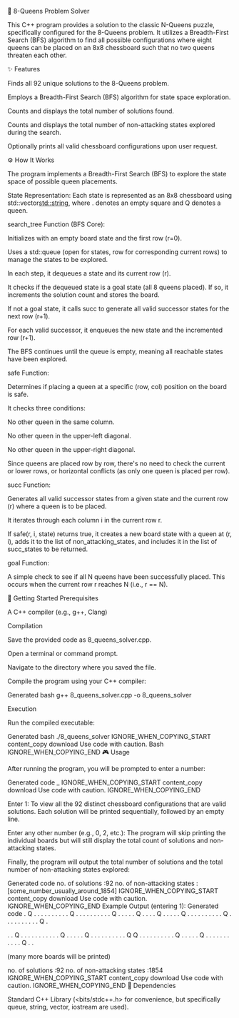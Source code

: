 👑 8-Queens Problem Solver

This C++ program provides a solution to the classic N-Queens puzzle, specifically configured for the 8-Queens problem. It utilizes a Breadth-First Search (BFS) algorithm to find all possible configurations where eight queens can be placed on an 8x8 chessboard such that no two queens threaten each other.

✨ Features

Finds all 92 unique solutions to the 8-Queens problem.

Employs a Breadth-First Search (BFS) algorithm for state space exploration.

Counts and displays the total number of solutions found.

Counts and displays the total number of non-attacking states explored during the search.

Optionally prints all valid chessboard configurations upon user request.

⚙️ How It Works

The program implements a Breadth-First Search (BFS) to explore the state space of possible queen placements.

State Representation: Each state is represented as an 8x8 chessboard using std::vector<std::string>, where . denotes an empty square and Q denotes a queen.

search_tree Function (BFS Core):

Initializes with an empty board state and the first row (r=0).

Uses a std::queue (open for states, row for corresponding current rows) to manage the states to be explored.

In each step, it dequeues a state and its current row (r).

It checks if the dequeued state is a goal state (all 8 queens placed). If so, it increments the solution count and stores the board.

If not a goal state, it calls succ to generate all valid successor states for the next row (r+1).

For each valid successor, it enqueues the new state and the incremented row (r+1).

The BFS continues until the queue is empty, meaning all reachable states have been explored.

safe Function:

Determines if placing a queen at a specific (row, col) position on the board is safe.

It checks three conditions:

No other queen in the same column.

No other queen in the upper-left diagonal.

No other queen in the upper-right diagonal.

Since queens are placed row by row, there's no need to check the current or lower rows, or horizontal conflicts (as only one queen is placed per row).

succ Function:

Generates all valid successor states from a given state and the current row (r) where a queen is to be placed.

It iterates through each column i in the current row r.

If safe(r, i, state) returns true, it creates a new board state with a queen at (r, i), adds it to the list of non_attacking_states, and includes it in the list of succ_states to be returned.

goal Function:

A simple check to see if all N queens have been successfully placed. This occurs when the current row r reaches N (i.e., r == N).

🚀 Getting Started
Prerequisites

A C++ compiler (e.g., g++, Clang)

Compilation

Save the provided code as 8_queens_solver.cpp.

Open a terminal or command prompt.

Navigate to the directory where you saved the file.

Compile the program using your C++ compiler:

Generated bash
g++ 8_queens_solver.cpp -o 8_queens_solver

Execution

Run the compiled executable:

Generated bash
./8_queens_solver
IGNORE_WHEN_COPYING_START
content_copy
download
Use code with caution.
Bash
IGNORE_WHEN_COPYING_END
🎮 Usage

After running the program, you will be prompted to enter a number:

Generated code
_
IGNORE_WHEN_COPYING_START
content_copy
download
Use code with caution.
IGNORE_WHEN_COPYING_END

Enter 1: To view all the 92 distinct chessboard configurations that are valid solutions. Each solution will be printed sequentially, followed by an empty line.

Enter any other number (e.g., 0, 2, etc.): The program will skip printing the individual boards but will still display the total count of solutions and non-attacking states.

Finally, the program will output the total number of solutions and the total number of non-attacking states explored:

Generated code
no. of solutions :92
no. of non-attacking states :[some_number_usually_around_1854]
IGNORE_WHEN_COPYING_START
content_copy
download
Use code with caution.
IGNORE_WHEN_COPYING_END
Example Output (entering 1):
Generated code
. Q . . . . . .
. . . . Q . . .
. . . . . . . Q
. . . . . Q . .
. . Q . . . . .
Q . . . . . . .
. . . Q . . . .
. . . . . . Q .

. . Q . . . . .
. . . . . . Q .
. . . . Q . . .
. . . . . . . Q
Q . . . . . . .
. . . Q . . . .
. Q . . . . . .
. . . . . Q . .

(many more boards will be printed)

no. of solutions :92
no. of non-attacking states :1854
IGNORE_WHEN_COPYING_START
content_copy
download
Use code with caution.
IGNORE_WHEN_COPYING_END
📖 Dependencies

Standard C++ Library (<bits/stdc++.h> for convenience, but specifically queue, string, vector, iostream are used).
